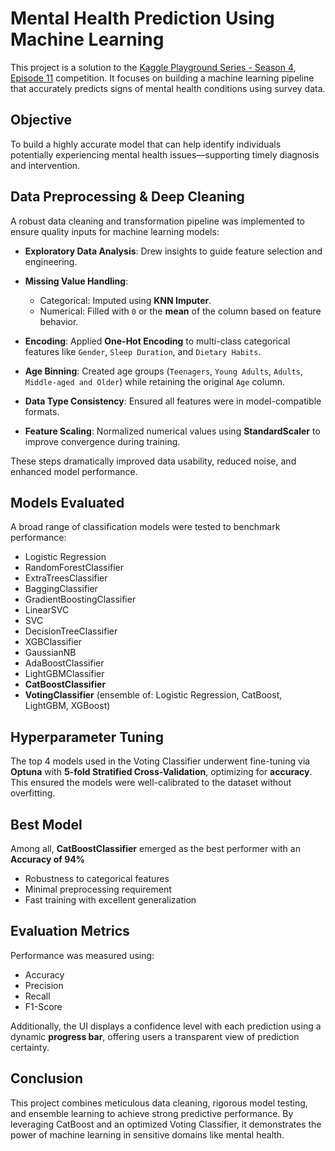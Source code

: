# Mental Health Prediction Using Machine Learning

This project is a solution to the [Kaggle Playground Series - Season 4, Episode 11](https://www.kaggle.com/competitions/playground-series-s4e11) competition. It focuses on building a machine learning pipeline that accurately predicts signs of mental health conditions using survey data.

## Objective

To build a highly accurate model that can help identify individuals potentially experiencing mental health issues—supporting timely diagnosis and intervention.


## Data Preprocessing & Deep Cleaning

A robust data cleaning and transformation pipeline was implemented to ensure quality inputs for machine learning models:

* **Exploratory Data Analysis**: Drew insights to guide feature selection and engineering.
* **Missing Value Handling**:

  * Categorical: Imputed using **KNN Imputer**.
  * Numerical: Filled with `0` or the **mean** of the column based on feature behavior.
*  **Encoding**: Applied **One-Hot Encoding** to multi-class categorical features like `Gender`, `Sleep Duration`, and `Dietary Habits`.
* **Age Binning**: Created age groups (`Teenagers`, `Young Adults`, `Adults`, `Middle-aged and Older`) while retaining the original `Age` column.
*  **Data Type Consistency**: Ensured all features were in model-compatible formats.
* **Feature Scaling**: Normalized numerical values using **StandardScaler** to improve convergence during training.

These steps dramatically improved data usability, reduced noise, and enhanced model performance.


## Models Evaluated

A broad range of classification models were tested to benchmark performance:

* Logistic Regression
* RandomForestClassifier
* ExtraTreesClassifier
* BaggingClassifier
* GradientBoostingClassifier
* LinearSVC
* SVC
* DecisionTreeClassifier
* XGBClassifier
* GaussianNB
* AdaBoostClassifier
* LightGBMClassifier
* **CatBoostClassifier** 
* **VotingClassifier** (ensemble of: Logistic Regression, CatBoost, LightGBM, XGBoost)


## Hyperparameter Tuning

The top 4 models used in the Voting Classifier underwent fine-tuning via **Optuna** with **5-fold Stratified Cross-Validation**, optimizing for **accuracy**. This ensured the models were well-calibrated to the dataset without overfitting.


## Best Model

Among all, **CatBoostClassifier** emerged as the best performer with an **Accuracy of 94%**
* Robustness to categorical features
* Minimal preprocessing requirement
* Fast training with excellent generalization


## Evaluation Metrics

Performance was measured using:

* Accuracy
* Precision
* Recall
* F1-Score

Additionally, the UI displays a confidence level with each prediction using a dynamic **progress bar**, offering users a transparent view of prediction certainty.

## Conclusion

This project combines meticulous data cleaning, rigorous model testing, and ensemble learning to achieve strong predictive performance. By leveraging CatBoost and an optimized Voting Classifier, it demonstrates the power of machine learning in sensitive domains like mental health.

